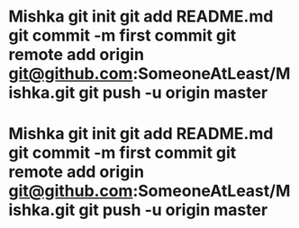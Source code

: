 # Mishka git init git add README.md git commit -m first commit git remote add origin git@github.com:SomeoneAtLeast/Mishka.git git push -u origin master
# Mishka git init git add README.md git commit -m first commit git remote add origin git@github.com:SomeoneAtLeast/Mishka.git git push -u origin master
